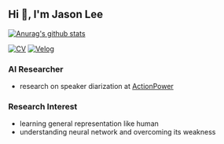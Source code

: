 ## Hi 👋, I'm Jason Lee

<!-- stats and blog links -->

[![Anurag's github stats](https://github-readme-stats.vercel.app/api?username=jasonlee1995&show_icons=true&theme=dark)](https://github.com/anuraghazra/github-readme-stats)

[![CV](http://img.shields.io/badge/CV%20website-black?style=flat-square&logo=github&link=https://jasonlee1995.github.io/)](https://jasonlee1995.github.io/) [![Velog](https://img.shields.io/badge/tech%20blog-20C997?style=flat-square&logo=Velog&logoColor=white)](https://velog.io/@jasonlee1995)


<!-- introduction -->

### AI Researcher
- research on speaker diarization at [ActionPower](https://actionpower.kr/)


### Research Interest
- learning general representation like human
- understanding neural network and overcoming its weakness
